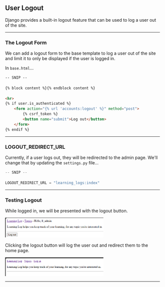 ## User Logout

Django provides a built-in logout feature that can be used to log a
user out of the site.

---

### The Logout Form

We can add a logout form to the base template to log a user out of the
site and limit it to only be displayed if the user is logged in.

In `base.html`...

```html
-- SNIP --

{% block content %}{% endblock content %}

<hr>
{% if user.is_authenticated %}
    <form action="{% url 'accounts:logout' %}" method="post">
        {% csrf_token %}
        <button name="submit">Log out</button>
    </form>
{% endif %}
```

---

### LOGOUT_REDIRECT_URL

Currently, if a user logs out, they will be redirected to the admin
page. We'll change that by updating the `settings.py` file...

```python
-- SNIP --

LOGOUT_REDIRECT_URL = "learning_logs:index"
```

---

### Testing Logout

While logged in, we will be presented with the logout button.

<img src="../../images/logout_form.png" alt="Logout button" style="width:320px;" />

Clicking the logout button will log the user out and redirect them to
the home page.

<img src="../../images/logged_out.png" alt="Logged out" style="width:320px;" />

---

